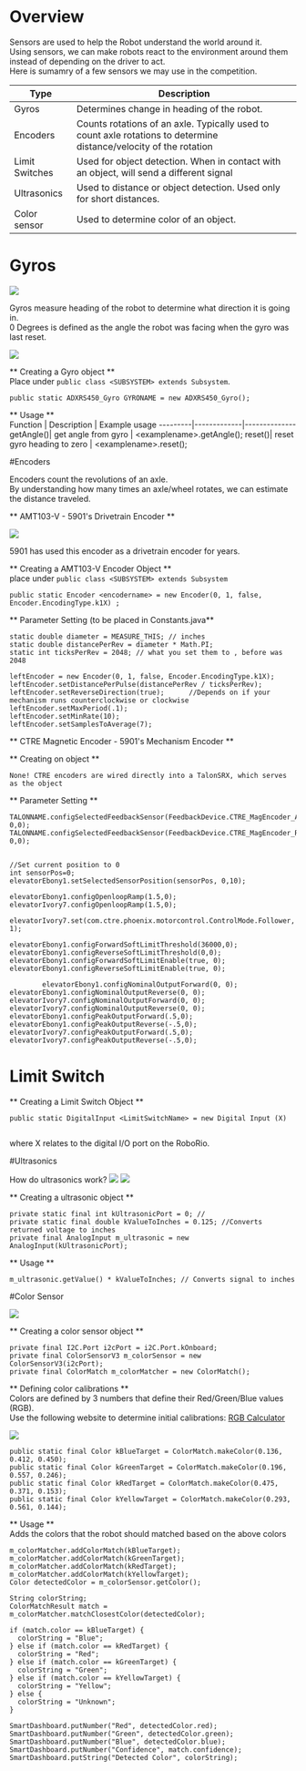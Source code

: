 # Overview
Sensors are used to help the Robot understand the world around it.     
Using sensors, we can make robots react to the environment around them instead of depending on the driver to act.     
Here is sumamry of a few sensors we may use in the competition.     

Type| Description 
----|------------
Gyros | Determines change in heading of the robot. 
Encoders | Counts rotations of an axle. Typically used to count axle rotations to determine distance/velocity of the rotation
Limit Switches | Used for object detection. When in contact with an object, will send a different signal
Ultrasonics | Used to distance or object detection. Used only for short distances.
Color sensor | Used to determine color of an object. 

# Gyros

![](img/ADRSX450.JPG)

Gyros measure heading of the robot to determine what direction it is going in.   
0 Degrees is defined as the angle the robot was facing when the gyro was last reset.

![](img/Heading.JPG)

** Creating a Gyro object **     
Place under `public class <SUBSYSTEM> extends Subsystem`.
```
public static ADXRS450_Gyro GYRONAME = new ADXRS450_Gyro();
```
** Usage **     
Function | Description | Example usage
---------|-------------|--------------
getAngle()| get angle from gyro | &lt;examplename>.getAngle();
reset()| reset gyro heading to zero | &lt;examplename>.reset();	



#Encoders

Encoders count the revolutions of an axle.     
By understanding how many times an axle/wheel rotates, we can estimate the distance traveled.

** AMT103-V - 5901's Drivetrain Encoder   ** 

![](img/AMT103-V.JPG)

5901 has used this encoder as a drivetrain encoder for years.

** Creating a AMT103-V Encoder Object **     
place under `public class <SUBSYSTEM> extends Subsystem`

```	
public static Encoder <encodername> = new Encoder(0, 1, false, Encoder.EncodingType.k1X) ;

```


** Parameter Setting (to be placed in Constants.java**     
```
static double diameter = MEASURE_THIS; // inches
static double distancePerRev = diameter * Math.PI;    
static int ticksPerRev = 2048; // what you set them to , before was 2048

leftEncoder = new Encoder(0, 1, false, Encoder.EncodingType.k1X);        
leftEncoder.setDistancePerPulse(distancePerRev / ticksPerRev);      	
leftEncoder.setReverseDirection(true);		//Depends on if your mechanism runs counterclockwise or clockwise
leftEncoder.setMaxPeriod(.1);
leftEncoder.setMinRate(10);	
leftEncoder.setSamplesToAverage(7);
```
	
** CTRE Magnetic Encoder - 5901's Mechanism Encoder **

** Creating on object **
```
None! CTRE encoders are wired directly into a TalonSRX, which serves as the object
```


** Parameter Setting **
```
TALONNAME.configSelectedFeedbackSensor(FeedbackDevice.CTRE_MagEncoder_Absolute, 0,0);
TALONNAME.configSelectedFeedbackSensor(FeedbackDevice.CTRE_MagEncoder_Relative, 0,0);
```
```

//Set current position to 0
int sensorPos=0;
elevatorEbony1.setSelectedSensorPosition(sensorPos, 0,10);

elevatorEbony1.configOpenloopRamp(1.5,0);
elevatorIvory7.configOpenloopRamp(1.5,0);

elevatorIvory7.set(com.ctre.phoenix.motorcontrol.ControlMode.Follower, 1);

elevatorEbony1.configForwardSoftLimitThreshold(36000,0);
elevatorEbony1.configReverseSoftLimitThreshold(0,0);
elevatorEbony1.configForwardSoftLimitEnable(true, 0);
elevatorEbony1.configReverseSoftLimitEnable(true, 0);

		elevatorEbony1.configNominalOutputForward(0, 0);
elevatorEbony1.configNominalOutputReverse(0, 0);
elevatorIvory7.configNominalOutputForward(0, 0);
elevatorIvory7.configNominalOutputReverse(0, 0);
elevatorEbony1.configPeakOutputForward(.5,0);    
elevatorEbony1.configPeakOutputReverse(-.5,0);
elevatorIvory7.configPeakOutputForward(.5,0);    
elevatorIvory7.configPeakOutputReverse(-.5,0);
```
# Limit Switch

** Creating a Limit Switch Object **     
```
public static DigitalInput <LimitSwitchName> = new Digital Input (X)
		
```

where X relates to the digital I/O port on the RoboRio.

#Ultrasonics 

How do ultrasonics work?
![](https://www.maxbotix.com/wp-content/uploads/2019/07/how-ultrasonic-sensors-work-1.gif)
![](img/Ultrasonics.JPG)

** Creating a ultrasonic object **     
```
private static final int kUltrasonicPort = 0; // 
private static final double kValueToInches = 0.125;	//Converts returned voltage to inches
private final AnalogInput m_ultrasonic = new AnalogInput(kUltrasonicPort);
```

** Usage **
```
m_ultrasonic.getValue() * kValueToInches; // Converts signal to inches
```


#Color Sensor

![](img/ColorSensor.JPG)

** Creating a color sensor object **     
```
private final I2C.Port i2cPort = i2C.Port.kOnboard;
private final ColorSensorV3 m_colorSensor = new ColorSensorV3(i2cPort);
private final ColorMatch m_colorMatcher = new ColorMatch();
```

** Defining color calibrations **    
Colors are defined by 3 numbers that define their Red/Green/Blue values (RGB).     
Use the following website to determine initial calibrations: [RGB Calculator](https://rgbcolorcode.com/)     


![](img/RGB.JPG)
```
public static final Color kBlueTarget = ColorMatch.makeColor(0.136, 0.412, 0.450);
public static final Color kGreenTarget = ColorMatch.makeColor(0.196, 0.557, 0.246);
public static final Color kRedTarget = ColorMatch.makeColor(0.475, 0.371, 0.153);
public static final Color kYellowTarget = ColorMatch.makeColor(0.293, 0.561, 0.144);
```

** Usage **     
Adds the colors that the robot should matched based on the above colors

```
m_colorMatcher.addColorMatch(kBlueTarget);
m_colorMatcher.addColorMatch(kGreenTarget);
m_colorMatcher.addColorMatch(kRedTarget);
m_colorMatcher.addColorMatch(kYellowTarget);  
Color detectedColor = m_colorSensor.getColor();

String colorString;
ColorMatchResult match = m_colorMatcher.matchClosestColor(detectedColor);

if (match.color == kBlueTarget) {
  colorString = "Blue";
} else if (match.color == kRedTarget) {
  colorString = "Red";
} else if (match.color == kGreenTarget) {
  colorString = "Green";
} else if (match.color == kYellowTarget) {
  colorString = "Yellow";
} else {
  colorString = "Unknown";
}

SmartDashboard.putNumber("Red", detectedColor.red);
SmartDashboard.putNumber("Green", detectedColor.green);
SmartDashboard.putNumber("Blue", detectedColor.blue);
SmartDashboard.putNumber("Confidence", match.confidence);
SmartDashboard.putString("Detected Color", colorString);
```